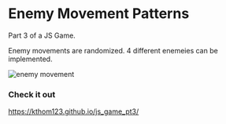# Enemy Movement Patterns

Part 3 of a JS Game. 

Enemy movements are randomized. 4 different enemeies can be implemented.


![enemy movement](https://user-images.githubusercontent.com/99015262/183242414-7bb23ac1-314d-4ec8-bdac-98b923ff6e49.png)

### Check it out
https://kthom123.github.io/js_game_pt3/

